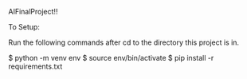 AIFinalProject!!

To Setup:

Run the following commands after cd to the directory
this project is in. 

$ python -m venv env
$ source env/bin/activate
$ pip install -r requirements.txt    


